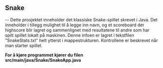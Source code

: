 ## Snake
--
Dette prosjektet inneholder det klassiske Snake-spillet skrevet i Java. Det inneholder i tillegg mulighet til å legge inn navn, og et scoreboard der highscore blir lagret og sammenlignet med resultatene til andre som har spilt spillet lokalt på maskinen. Denne infoen er lagret i tekstfilen "SnakeStats.txt" helt ytterst i mappestrukturen. Kontrollene er beskrevet når man starter spillet.  

**For å kjøre programmet kjører du filen src/main/java/Snake/SnakeApp.java**

